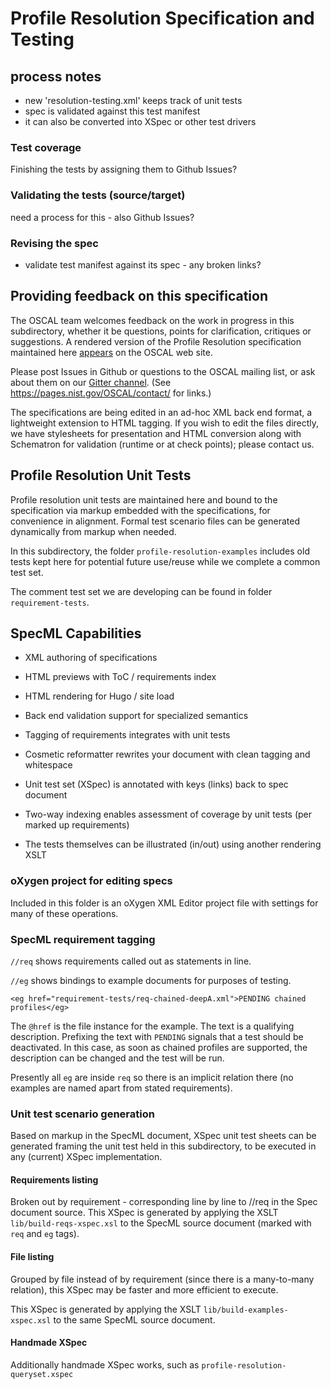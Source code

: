 # Profile Resolution Specification and Testing

## process notes

- new 'resolution-testing.xml' keeps track of unit tests
- spec is validated against this test manifest
- it can also be converted into XSpec or other test drivers

### Test coverage

Finishing the tests by assigning them to Github Issues?

### Validating the tests (source/target)

need a process for this - also Github Issues?

### Revising the spec

- validate test manifest against its spec - any broken links?




## Providing feedback on this specification

The OSCAL team welcomes feedback on the work in progress in this subdirectory, whether it be questions, points for clarification, critiques or suggestions. A rendered version of the Profile Resolution specification maintained here [appears](https://pages.nist.gov/OSCAL/concepts/processing/profile-resolution/) on the OSCAL web site.

Please post Issues in Github or questions to the OSCAL mailing list, or ask about them on our [Gitter channel](https://gitter.im/usnistgov-OSCAL/Lobby). (See https://pages.nist.gov/OSCAL/contact/ for links.)

The specifications are being edited in an ad-hoc XML back end format, a lightweight extension to HTML tagging. If you wish to edit the files directly, we have stylesheets for presentation and HTML conversion along with Schematron for validation (runtime or at check points); please contact us.

## Profile Resolution Unit Tests

Profile resolution unit tests are maintained here and bound to the specification via markup embedded with the specifications, for convenience in alignment. Formal test scenario files can be generated dynamically from markup when needed.

In this subdirectory, the folder `profile-resolution-examples` includes old tests kept here for potential future use/reuse while we complete a common test set.

The comment test set we are developing can be found in folder `requirement-tests`.

## SpecML Capabilities

- XML authoring of specifications
- HTML previews with ToC / requirements index
- HTML rendering for Hugo / site load
- Back end validation support for specialized semantics
- Tagging of requirements integrates with unit tests
- Cosmetic reformatter rewrites your document with clean tagging and whitespace

- Unit test set (XSpec) is annotated with keys (links) back to spec document
- Two-way indexing enables assessment of coverage by unit tests (per marked up requirements)

- The tests themselves can be illustrated (in/out) using another rendering XSLT

### oXygen project for editing specs

Included in this folder is an oXygen XML Editor project file with settings for many of these operations.

### SpecML requirement tagging

`//req` shows requirements called out as statements in line.

`//eg` shows bindings to example documents for purposes of testing.

```
<eg href="requirement-tests/req-chained-deepA.xml">PENDING chained profiles</eg>
```

The `@href` is the file instance for the example. The text is a qualifying description. Prefixing the text with `PENDING` signals that a test should be deactivated. In this case, as soon as chained profiles are supported, the description can be changed and the test will be run.

Presently all `eg` are inside `req` so there is an implicit relation there (no examples are named apart from stated requirements).

### Unit test scenario generation

Based on markup in the SpecML document, XSpec unit test sheets can be generated framing the unit test held in this subdirectory, to be executed in any (current) XSpec implementation.

#### Requirements listing

Broken out by requirement - corresponding line by line to //req in the Spec document source.
This XSpec is generated by applying the XSLT `lib/build-reqs-xspec.xsl` to the SpecML source document (marked with `req` and `eg` tags).

#### File listing

Grouped by file instead of by requirement (since there is a many-to-many relation), this XSpec may be faster and more efficient to execute.

This XSpec is generated by applying the XSLT `lib/build-examples-xspec.xsl` to the same SpecML source document.

#### Handmade XSpec

Additionally handmade XSpec works, such as `profile-resolution-queryset.xspec`


